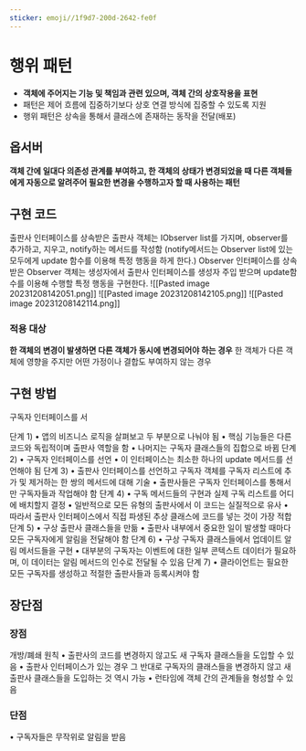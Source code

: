 ```yaml
---
sticker: emoji//1f9d7-200d-2642-fe0f
---
```

# 행위 패턴
- **객체에 주어지는 기능 및 책임과 관련 있으며, 객체 간의 상호작용을 표현**
- 패턴은 제어 흐름에 집중하기보다 상호 연결 방식에 집중할 수 있도록 지원 
- 행위 패턴은 상속을 통해서 클래스에 존재하는 동작을 전달(배포)
## 옵서버
**객체 간에 일대다 의존성 관계를 부여하고, 한 객체의 상태가 변경되었을 때 다른 객체들에게 자동으로 알려주어 필요한 변경을 수행하고자 할 때 사용하는 패턴**

## 구현 코드
출판사 인터페이스를 상속받은 출판사 객체는 IObserver list를 가지며, observer를 추가하고, 지우고, notify하는 메서드를 작성함 (notify메서드는 Observer list에 있는 모두에게  update 함수를 이용해 특정 행동을 하게 한다.)
Observer 인터페이스를 상속받은 Observer 객체는 생성자에서 출판사 인터페이스를 생성자 주입 받으며 update함수를 이용해 수행할 특정 행동을 구현한다.
![[Pasted image 20231208142051.png]]
![[Pasted image 20231208142105.png]]
![[Pasted image 20231208142114.png]]
### 적용 대상
**한 객체의 변경이 발생하면 다른 객체가 동시에 변경되어야 하는 경우**
한 객체가 다른 객체에 영향을 주지만 어떤 가정이나 결합도 부여하지 않는 경우


## 구현 방법
구독자 인터페이스를 서


단계 1) 
	• 앱의 비즈니스 로직을 살펴보고 두 부분으로 나눠야 됨
	• 핵심 기능들은 다른 코드와 독립적이며 출판사 역할을 함 • 나머지는 구독자 클래스들의 집합으로 바뀜 
단계 2) 
	• 구독자 인터페이스를 선언 
	• 이 인터페이스는 최소한 하나의 update 메서드를 선언해야 됨
단계 3) 
	• 출판사 인터페이스를 선언하고 구독자 객체를 구독자 리스트에 추가 및 제거하는 한 쌍의 메서드에 대해 기술 
	• 출판사들은 구독자 인터페이스를 통해서만 구독자들과 작업해야 함
단계 4) 
	• 구독 메서드들의 구현과 실제 구독 리스트를 어디에 배치할지 결정 • 일반적으로 모든 유형의 출판사에서 이 코드는 실질적으로 유사 
	• 따라서 출판사 인터페이스에서 직접 파생된 추상 클래스에 코드를 넣는 것이 가장 적합 
단계 5) 
	• 구상 출판사 클래스들을 만듦 
	• 출판사 내부에서 중요한 일이 발생할 때마다 모든 구독자에게 알림을 전달해야 함 
단계 6) 
	• 구상 구독자 클래스들에서 업데이트 알림 메서드들을 구현 
	• 대부분의 구독자는 이벤트에 대한 일부 콘텍스트 데이터가 필요하며, 이 데이터는 알림 메서드의 인수로 전달될 수 있음 
단계 7) 
	• 클라이언트는 필요한 모든 구독자를 생성하고 적절한 출판사들과 등록시켜야 함

## 장단점
### 장점
개방/폐쇄 원칙 
	• 출판사의 코드를 변경하지 않고도 새 구독자 클래스들을 도입할 수 있음 
	• 출판사 인터페이스가 있는 경우 그 반대로 구독자의 클래스들을 변경하지 않고 새 출판사 클래스들을 도입하는 것 역시 가능 
• 런타임에 객체 간의 관계들을 형성할 수 있음
### 단점
• 구독자들은 무작위로 알림을 받음